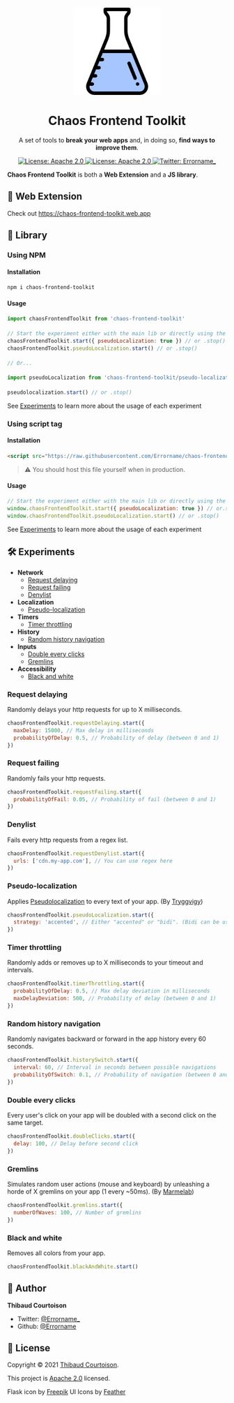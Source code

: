 <p align="center"><img src="landing/img/flask.png" width="200"/></p>
<h1 align="center">Chaos Frontend Toolkit</h1>
<p align="center">A set of tools to <b>break your web apps</b> and, in doing so, <b>find ways to improve them</b>.</p>

<p align="center">
  <a href="https://www.npmjs.com/package/prisma-multi-tenant">
    <img alt="License: Apache 2.0" src="https://img.shields.io/npm/v/chaos-frontend-toolkit?style=flat-square">
  </a>
  <a href="https://github.com/Errorname/chaos-frontend-toolkit/blob/master/LICENSE">
    <img alt="License: Apache 2.0" src="https://img.shields.io/github/license/Errorname/chaos-frontend-toolkit?style=flat-square">
  </a>
  <a href="https://twitter.com/Errorname_">
    <img alt="Twitter: Errorname_" src="https://img.shields.io/twitter/follow/Errorname_.svg?style=social" />
  </a>
</p>

**Chaos Frontend Toolkit** is both a **Web Extension** and a **JS library**.

## 🧩 Web Extension

Check out https://chaos-frontend-toolkit.web.app

## 📘 Library

### Using NPM

#### Installation

```sh
npm i chaos-frontend-toolkit
```

#### Usage

```js
import chaosFrontendToolkit from 'chaos-frontend-toolkit'

// Start the experiment either with the main lib or directly using the experiment
chaosFrontendToolkit.start({ pseudoLocalization: true }) // or .stop()
chaosFrontendToolkit.pseudoLocalization.start() // or .stop()

// Or...

import pseudoLocalization from 'chaos-frontend-toolkit/pseudo-localization'

pseudolocalization.start() // or .stop()
```

See [Experiments](#-experiments) to learn more about the usage of each experiment

### Using script tag

#### Installation

```html
<script src="https://raw.githubusercontent.com/Errorname/chaos-frontend-toolkit/main/web-extension/chaos-frontend-toolkit.js"></script>
```

> ⚠️ You should host this file yourself when in production.

#### Usage

```js
// Start the experiment either with the main lib or directly using the experiment
window.chaosFrontendToolkit.start({ pseudoLocalization: true }) // or.stop()
window.chaosFrontendToolkit.pseudoLocalization.start() // or .stop()
```

See [Experiments](#-experiments) to learn more about the usage of each experiment

## 🛠 Experiments

- **Network**
  - [Request delaying](#request-delaying)
  - [Request failing](#request-failing)
  - [Denylist](#denylist)
- **Localization**
  - [Pseudo-localization](#pseudo-localization)
- **Timers**
  - [Timer throttling](#timer-throttling)
- **History**
  - [Random history navigation](#random-history-navigation)
- **Inputs**
  - [Double every clicks](#double-every-clicks)
  - [Gremlins](#gremlins)
- **Accessibility**
  - [Black and white](#black-and-white)

### Request delaying

Randomly delays your http requests for up to X milliseconds.

```js
chaosFrontendToolkit.requestDelaying.start({
  maxDelay: 15000, // Max delay in milliseconds
  probabilityOfDelay: 0.5, // Probability of delay (between 0 and 1)
})
```

### Request failing

Randomly fails your http requests.

```js
chaosFrontendToolkit.requestFailing.start({
  probabilityOfFail: 0.05, // Probability of fail (between 0 and 1)
})
```

### Denylist

Fails every http requests from a regex list.

```js
chaosFrontendToolkit.requestDenylist.start({
  urls: ['cdn.my-app.com'], // You can use regex here
})
```

### Pseudo-localization

Applies [Pseudolocalization](https://en.wikipedia.org/wiki/Pseudolocalization) to every text of your app. (By [Tryggvigy](https://github.com/tryggvigy/pseudo-localization))

```js
chaosFrontendToolkit.pseudoLocalization.start({
  strategy: 'accented', // Either "accented" or "bidi". (Bidi can be used to test RTL languages)
})
```

### Timer throttling

Randomly adds or removes up to X milliseconds to your timeout and intervals.

```js
chaosFrontendToolkit.timerThrottling.start({
  probabilityOfDelay: 0.5, // Max delay deviation in milliseconds
  maxDelayDeviation: 500, // Probability of delay (between 0 and 1)
})
```

### Random history navigation

Randomly navigates backward or forward in the app history every 60 seconds.

```js
chaosFrontendToolkit.historySwitch.start({
  interval: 60, // Interval in seconds between possible navigations
  probabilityOfSwitch: 0.1, // Probability of navigation (between 0 and 1)
})
```

### Double every clicks

Every user's click on your app will be doubled with a second click on the same target.

```js
chaosFrontendToolkit.doubleClicks.start({
  delay: 100, // Delay before second click
})
```

### Gremlins

Simulates random user actions (mouse and keyboard) by unleashing a horde of X gremlins on your app (1 every ~50ms). (By [Marmelab](https://github.com/marmelab/gremlins.js))

```js
chaosFrontendToolkit.gremlins.start({
  numberOfWaves: 100, // Number of gremlins
})
```

### Black and white

Removes all colors from your app.

```js
chaosFrontendToolkit.blackAndWhite.start()
```

## 👤 Author

**Thibaud Courtoison**

- Twitter: [@Errorname\_](https://twitter.com/Errorname_)
- Github: [@Errorname](https://github.com/Errorname)

## 📝 License

Copyright © 2021 [Thibaud Courtoison](https://github.com/Errorname).

This project is [Apache 2.0](https://github.com/Errorname/prisma-multi-tenant/blob/master/LICENSE) licensed.

Flask icon by [Freepik](https://www.freepik.com/)
UI Icons by [Feather](https://github.com/feathericons/feather)

